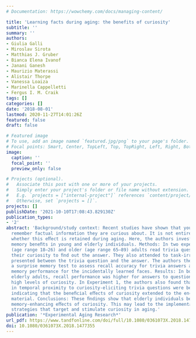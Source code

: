 ```yaml
---
# Documentation: https://wowchemy.com/docs/managing-content/

title: 'Learning facts during aging: the benefits of curiosity'
subtitle: ''
summary: ''
authors:
- Giulia Galli
- Miroslav Sirota
- Matthias J. Gruber
- Bianca Elena Ivanof
- Janani Ganesh
- Maurizio Materassi
- Alistair Thorpe
- Vanessa Loaiza
- Marinella Cappelletti
- Fergus I. M. Craik
tags: []
categories: []
date: '2018-08-01'
lastmod: 2020-11-27T14:01:26Z
featured: false
draft: false

# Featured image
# To use, add an image named `featured.jpg/png` to your page's folder.
# Focal points: Smart, Center, TopLeft, Top, TopRight, Left, Right, BottomLeft, Bottom, BottomRight.
image:
  caption: ''
  focal_point: ''
  preview_only: false

# Projects (optional).
#   Associate this post with one or more of your projects.
#   Simply enter your project's folder or file name without extension.
#   E.g. `projects = ["internal-project"]` references `content/project/deep-learning/index.md`.
#   Otherwise, set `projects = []`.
projects: []
publishDate: '2021-10-10T17:08:43.829130Z'
publication_types:
- '2'
abstract: 'Background/study context: Recent studies have shown that young adults better
  remember factual information they are curious about. It is not entirely clear, however,
  whether this eﬀect is retained during aging. Here, the authors investigated curiosity-driven
  memory beneﬁts in young and elderly individuals. Methods: In two experiments, young
  (age range 18–26) and older (age range 65–89) adults read trivia questions and rated
  their curiosity to ﬁnd out the answer. They also attended to task-irrelevant faces
  presented between the trivia question and the answer. The authors then administered
  a surprise memory test to assess recall accuracy for trivia answers and recognition
  memory performance for the incidentally learned faces. Results: In both young and
  elderly adults, recall performance was higher for answers to questions that elicited
  high levels of curiosity. In Experiment 1, the authors also found that faces presented
  in temporal proximity to curiosity-eliciting trivia questions were better recognized,
  indicating that the beneﬁcial eﬀects of curiosity extended to the encoding of task-irrelevant
  material. Conclusions: These ﬁndings show that elderly individuals beneﬁt from the
  memory-enhancing eﬀects of curiosity. This may lead to the implementation of learning
  strategies that target and stimulate curiosity in aging.'
publication: '*Experimental Aging Research*'
url_pdf: https://www.tandfonline.com/doi/full/10.1080/0361073X.2018.1477355
doi: 10.1080/0361073X.2018.1477355
---
```

